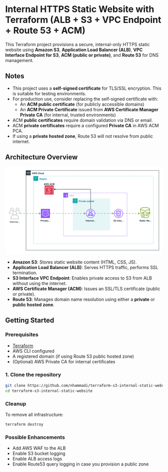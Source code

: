 # Internal HTTPS Static Website with Terraform (ALB + S3 + VPC Endpoint + Route 53 + ACM)

This Terraform project provisions a secure, internal-only HTTPS static website using **Amazon S3**, **Application Load Balancer (ALB)**, **VPC Interface Endpoint for S3**, **ACM (public or private)**, and **Route 53** for DNS management.

## Notes

- This project uses a **self-signed certificate** for TLS/SSL encryption. This is suitable for testing environments.
- For production use, consider replacing the self-signed certificate with:
  - An **ACM public certificate** (for publicly accessible domains)
  - An **ACM Private Certificate** issued from **AWS Certificate Manager Private CA** (for internal, trusted environments)
- ACM **public certificates** require domain validation via DNS or email.
- ACM **private certificates** require a configured **Private CA** in AWS ACM PCA.
- If using a **private hosted zone**, Route 53 will not resolve from public internet.


## Architecture Overview

![Internal Static Website Architecture](assets/s3-internal-static-website.svg)

- **Amazon S3**: Stores static website content (HTML, CSS, JS).
- **Application Load Balancer (ALB)**: Serves HTTPS traffic, performs SSL termination.
- **S3 Interface VPC Endpoint**: Enables private access to S3 from ALB without using the internet.
- **AWS Certificate Manager (ACM)**: Issues an SSL/TLS certificate (public or private).
- **Route 53**: Manages domain name resolution using either a **private** or **public hosted zone**.

## Getting Started

### Prerequisites

- [Terraform](https://developer.hashicorp.com/terraform/downloads)
- AWS CLI configured
- A registered domain (if using Route 53 public hosted zone)
- (Optional) AWS Private CA for internal certificates

### 1. Clone the repository

```bash
git clone https://github.com/nhammadi/terraform-s3-internal-static-website.git
cd terraform-s3-internal-static-website
```

### Cleanup

To remove all infrastructure:

```bash
terraform destroy
```

### Possible Enhancements
 - Add AWS WAF to the ALB
 - Enable S3 bucket logging
 - Enable ALB access logs
 - Enable Route53 query logging in case you provision a public zone
